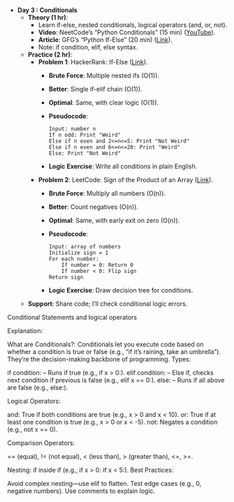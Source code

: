 - **Day 3 : Conditionals**
    - **Theory (1 hr)**:
        - Learn if-else, nested conditionals, logical operators (and, or, not).
        - **Video**: NeetCode’s “Python Conditionals” (15 min) ([YouTube](https://www.youtube.com/watch?v=kqtD5dpn9C8&t=300s)).
        - **Article**: GFG’s “Python If-Else” (20 min) ([Link](https://www.geeksforgeeks.org/python-if-else/)).
        - Note: if condition, elif, else syntax.
    - **Practice (2 hr)**:
        - **Problem 1**: HackerRank: If-Else ([Link](https://www.hackerrank.com/challenges/py-if-else)).
            - **Brute Force**: Multiple nested ifs (O(1)).
            - **Better**: Single if-elif chain (O(1)).
            - **Optimal**: Same, with clear logic (O(1)).
            - **Pseudocode**:
                
                ```
                Input: number n
                If n odd: Print "Weird"
                Else if n even and 2<=n<=5: Print "Not Weird"
                Else if n even and 6<=n<=20: Print "Weird"
                Else: Print "Not Weird"
                ```
                
            - **Logic Exercise**: Write all conditions in plain English.
        - **Problem 2**: LeetCode: Sign of the Product of an Array ([Link](https://leetcode.com/problems/sign-of-the-product-of-an-array/)).
            - **Brute Force**: Multiply all numbers (O(n)).
            - **Better**: Count negatives (O(n)).
            - **Optimal**: Same, with early exit on zero (O(n)).
            - **Pseudocode**:
                
                ```
                Input: array of numbers
                Initialize sign = 1
                For each number:
                    If number = 0: Return 0
                    If number < 0: Flip sign
                Return sign
                ```
                
            - **Logic Exercise**: Draw decision tree for conditions.
    - **Support**: Share code; I’ll check conditional logic errors.



Conditional Statements and logical operators

Explanation:

What are Conditionals?: Conditionals let you execute code based on whether a condition is true or false (e.g., “if it’s raining, take an umbrella”). They’re the decision-making backbone of programming.
Types:

if condition: – Runs if true (e.g., if x > 0:).
elif condition: – Else if, checks next condition if previous is false (e.g., elif x == 0:).
else: – Runs if all above are false (e.g., else:).


Logical Operators:

and: True if both conditions are true (e.g., x > 0 and x < 10).
or: True if at least one condition is true (e.g., x > 0 or x < -5).
not: Negates a condition (e.g., not x == 0).


Comparison Operators:

== (equal), != (not equal), < (less than), > (greater than), <=, >=.


Nesting: if inside if (e.g., if x > 0: if x < 5:).
Best Practices:

Avoid complex nesting—use elif to flatten.
Test edge cases (e.g., 0, negative numbers).
Use comments to explain logic.